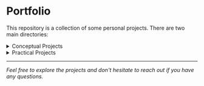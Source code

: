 # Portfolio

This repository is a collection of some personal projects. There are two main directories:

<details>
  <summary>Conceptual Projects</summary>

  The Conceptual Projects directory contains several machine learning projects, including algorithms that I've built from scratch. The following algorithms are included:  
  - Linear Regression
  - Logistic Regression
  - K Nearest Neighbors
  <details>
    <summary>Conceptual Projects Sample Images</summary>   
      
- From Linear Regression From Scratch Notebook:  
  
![LIN_REG_SAMPLE](https://user-images.githubusercontent.com/108029118/234374516-ee24b2bc-3889-4907-b16b-28846833f81c.jpg)
      
    
![LIN_REG_SAMPLE_2](https://user-images.githubusercontent.com/108029118/234374542-2b22619b-2059-4bd4-9a0b-5dcdfbdefa6c.jpg)
      
___   
- SKLearn vs my Linear Regression Class:  
      
![Scratch_vs_SKLearn_models](https://user-images.githubusercontent.com/108029118/234374624-f2d1b8b3-2dae-4752-995f-3bcf8a71d493.jpg)  
      

![Scratch_and_SKLEARN_overlaid](https://user-images.githubusercontent.com/108029118/234374686-fa699f47-410b-4d2d-9d49-67070fc83e31.jpg)  


  

   </details>
</details>
 
<details>
  <summary>Practical Projects</summary>

  The Practical Projects directory contains projects that apply the technical knowledge demonstrated in Conceptual Projects. Projects include:
  - Color Palette Extractor
  - Famous Paintings Color Data
  <details>
  <summary>Practical Projects Sample Images</summary>  
    - Color Palette Extractor:  
      
![KMEANS_PALETTE_W_Label_W_IMAGE](https://user-images.githubusercontent.com/108029118/234377023-c89df905-9c5f-41aa-ba3f-09d62cafc8b2.jpg)  
___   
  
    - Famous Paintings Color Data:  

![Paintings_Data_extraction_sample_2](https://user-images.githubusercontent.com/108029118/234377230-331af960-da2d-42bb-80d8-6ab2888ffdde.jpg)

    
![Paintings_Data_extraction_sample](https://user-images.githubusercontent.com/108029118/234377191-d14be6d2-0cb8-42f8-9f6d-88225ed73eb2.jpg)

    
    
  </details>
</details>

---

_Feel free to explore the projects and don't hesitate to reach out if you have any questions._
